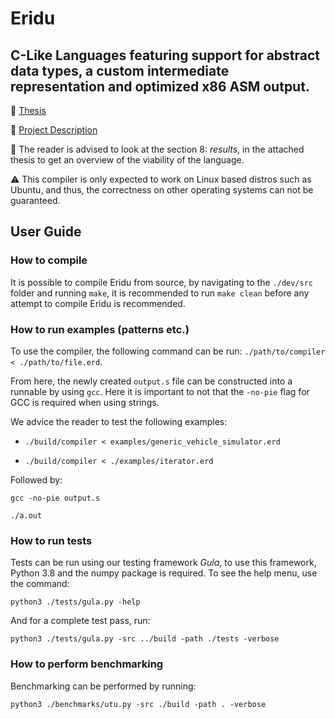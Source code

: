 # Eridu
## C-Like Languages featuring support for abstract data types, a custom intermediate representation and optimized x86 ASM output.


:pushpin: [Thesis](https://github.com/frederikgram/eridu/blob/master/Thesis.pdf)

:pushpin: [Project Description](https://github.com/frederikgram/eridu/blob/master/projectdescription.pdf)

:speech_balloon: The reader is advised to look at the section 8: _results_, in the attached thesis to get an overview of the viability of the language. 

:warning: This compiler is only expected to work on Linux based distros such as Ubuntu, and thus, the correctness on other operating systems can not be guaranteed.

## User Guide
### How to compile
It is possible to compile Eridu from source, by navigating to the `./dev/src` folder and running `make`, it is recommended to run `make clean` before any attempt to compile Eridu is recommended. 
### How to run examples (patterns etc.)
To use the compiler, the following command can be run:
`./path/to/compiler < ./path/to/file.erd`.

From here, the newly created `output.s` file can be constructed into a runnable by using `gcc`. Here it is important to not that the `-no-pie` flag for GCC is required when using strings.

We advice the reader to test the following examples:
- `./build/compiler < examples/generic_vehicle_simulator.erd`

- `./build/compiler < ./examples/iterator.erd`

Followed by:

`gcc -no-pie output.s`

`./a.out`
### How to run tests
Tests can be run using our testing framework _Gula_, to use this framework, Python 3.8 and the numpy package is required. To see the help menu, use the command:

`python3 ./tests/gula.py -help`

And for a complete test pass, run:

`python3 ./tests/gula.py -src ../build -path ./tests -verbose`
### How to perform benchmarking
Benchmarking can be performed by running:

`python3 ./benchmarks/utu.py -src ./build -path . -verbose`
